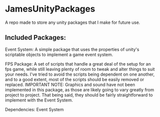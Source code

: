 # JamesUnityPackages
 A repo made to store any unity packages that I make for future use.

Included Packages:
----------------------------------

Event System: A simple package that uses the properties of unity's scriptable objects to implement a game event system. 


FPS Package: A set of scripts that handle a great deal of the setup for an fps game, while still leaving plenty of room to tweak and alter things to suit your needs. I've tried to avoid the scripts being dependent on one another, and to a good extent, most of the scripts should be easily removed or replaced. IMPORTANT NOTE: Graphics and sound have not been implemented in this package, as those are likely going to vary greatly from project to project. That being said, they should be fairly straightforward to implement with the Event System.

Dependencies: Event System
